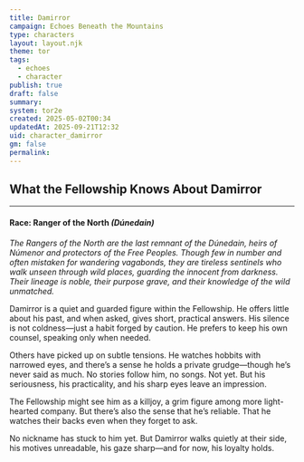 ```yaml
---
title: Damirror
campaign: Echoes Beneath the Mountains
type: characters
layout: layout.njk
theme: tor
tags:
  - echoes
  - character
publish: true
draft: false
summary:
system: tor2e
created: 2025-05-02T00:34
updatedAt: 2025-09-21T12:32
uid: character_damirror
gm: false
permalink:
---
```

## What the Fellowship Knows About Damirror
***
#### **Race: Ranger of the North** _(Dúnedain)_

_The Rangers of the North are the last remnant of the Dúnedain, heirs of Númenor and protectors of the Free Peoples. Though few in number and often mistaken for wandering vagabonds, they are tireless sentinels who walk unseen through wild places, guarding the innocent from darkness. Their lineage is noble, their purpose grave, and their knowledge of the wild unmatched._

Damirror is a quiet and guarded figure within the Fellowship. He offers little about his past, and when asked, gives short, practical answers. His silence is not coldness—just a habit forged by caution. He prefers to keep his own counsel, speaking only when needed.

Others have picked up on subtle tensions. He watches hobbits with narrowed eyes, and there’s a sense he holds a private grudge—though he’s never said as much. No stories follow him, no songs. Not yet. But his seriousness, his practicality, and his sharp eyes leave an impression.  
  
The Fellowship might see him as a killjoy, a grim figure among more light-hearted company. But there’s also the sense that he’s reliable. That he watches their backs even when they forget to ask.  
  
No nickname has stuck to him yet. But Damirror walks quietly at their side, his motives unreadable, his gaze sharp—and for now, his loyalty holds.